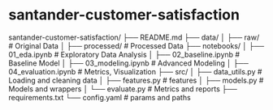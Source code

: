 # santander-customer-satisfaction



santander-customer-satisfaction/
├── README.md
├── data/
│   ├── raw/                # Original Data
│   ├── processed/          # Processed Data
├── notebooks/
│   ├── 01_eda.ipynb        # Exploratory Data Analysis
│   ├── 02_baseline.ipynb   # Baseline Model
│   ├── 03_modeling.ipynb   # Advanced Modeling
│   ├── 04_evaluation.ipynb # Metrics, Visualization
├── src/
│   ├── data_utils.py       # Loading and cleaning data
│   ├── features.py         # features
│   ├── models.py           # Models and wrappers
│   └── evaluate.py         # Metrics and reports
├── requirements.txt
└── config.yaml             # params and paths
